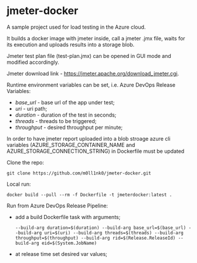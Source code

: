 # jmeter-docker
A sample project used for load testing in the Azure cloud.

It builds a docker image with jmeter inside, call a jmeter .jmx file, waits for its execution and uploads results into a storage blob.

Jmeter test plan file (test-plan.jmx) can be opened in GUI mode and modified accordingly. 

Jmeter download link - https://jmeter.apache.org/download_jmeter.cgi.

Runtime environment variables can be set, i.e. Azure DevOps Release Variables:

- *base_url* - base url of the app under test;
- *uri* - uri path;
- *duration* - duration of the test in seconds;
- *threads* - threads to be triggered;
- *throughput* - desired throughput per minute;

In order to have jmeter report uploaded into a blob stroage azure cli variables (AZURE_STORAGE_CONTAINER_NAME and AZURE_STORAGE_CONNECTION_STRING) in Dockerfile must be updated

Clone the repo:
```
git clone https://github.com/m0ll1nk0/jmeter-docker.git
```

Local run:
```
docker build --pull --rm -f Dockerfile -t jmeterdocker:latest .
```

Run from Azure DevOps Release Pipeline:
- add a build Dockerfile task with arguments;
  
  ```
  --build-arg duration=$(duration) --build-arg base_url=$(base_url) --build-arg uri=$(uri) --build-arg threads=$(threads) --build-arg throughput=$(throughput) --build-arg rid=$(Release.ReleaseId) --build-arg eid=$(System.JobName) 
  ```
- at release time set desired var values;